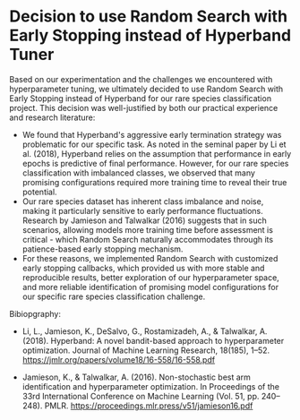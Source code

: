 # Decision to use Random Search with Early Stopping instead of Hyperband Tuner
Based on our experimentation and the challenges we encountered with hyperparameter tuning, we ultimately decided to use Random Search with Early Stopping instead of Hyperband for our rare species classification project. This decision was well-justified by both our practical experience and research literature:
- We found that Hyperband's aggressive early termination strategy was problematic for our specific task. As noted in the seminal paper by Li et al. (2018), Hyperband relies on the assumption that performance in early epochs is predictive of final performance. However, for our rare species classification with imbalanced classes, we observed that many promising configurations required more training time to reveal their true potential.
- Our rare species dataset has inherent class imbalance and noise, making it particularly sensitive to early performance fluctuations. Research by Jamieson and Talwalkar (2016) suggests that in such scenarios, allowing models more training time before assessment is critical - which Random Search naturally accommodates through its patience-based early stopping mechanism.
- For these reasons, we implemented Random Search with customized early stopping callbacks, which provided us with more stable and reproducible results, better exploration of our hyperparameter space, and more reliable identification of promising model configurations for our specific rare species classification challenge.

Bibiopgraphy:

- Li, L., Jamieson, K., DeSalvo, G., Rostamizadeh, A., & Talwalkar, A. (2018). Hyperband: A novel bandit-based approach to hyperparameter optimization. Journal of Machine Learning Research, 18(185), 1–52.
https://jmlr.org/papers/volume18/16-558/16-558.pdf

- Jamieson, K., & Talwalkar, A. (2016). Non-stochastic best arm identification and hyperparameter optimization. In Proceedings of the 33rd International Conference on Machine Learning (Vol. 51, pp. 240–248). PMLR.
https://proceedings.mlr.press/v51/jamieson16.pdf

